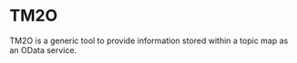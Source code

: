 # TM2O #

TM2O is a generic tool to provide information stored within a topic map as an OData service.